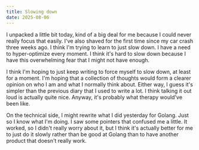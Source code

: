 ```yaml
---
title: Slowing down
date: 2025-08-06
---
```

I unpacked a little bit today, kind of a big deal for me because I could never really focus that easily. I've also shaved for the first time since my car crash three weeks ago. I think I'm trying to learn to just slow down. I have a need to hyper-optimize every moment. I think it's hard to slow down because I have this overwhelming fear that I might not have enough.

I think I'm hoping to just keep writing to force myself to slow down, at least for a moment. I'm  hoping that a collection of thoughts would form a clearer opinion on who I am and what I normally think about. Either way, I guess it's simpler than the previous diary that I used to write a lot. I think talking it out loud is actually quite nice. Anyway, it's probably what therapy would've been like.

On the technical side, I might rewrite what I did yesterday for Golang. Just so I know what I'm doing. I saw some pointers that confused me a little. It worked, so I didn't really worry about it, but I think it's actually better for me to just do it slowly rather than be good at Golang than to have another product that doesn't really work.